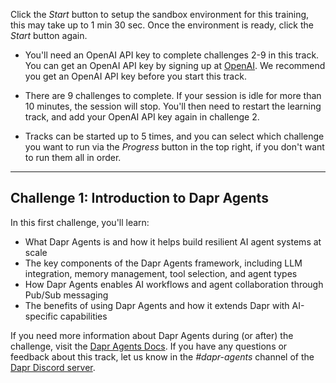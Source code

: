 Click the *Start* button to setup the sandbox environment for this training, this may take up to 1 min 30 sec. Once the environment is ready, click the *Start* button again.

- You'll need an OpenAI API key to complete challenges 2-9 in this track. You can get an OpenAI API key by signing up at [OpenAI](https://platform.openai.com/signup). We recommend you get an OpenAI API key before you start this track.

- There are 9 challenges to complete. If your session is idle for more than 10 minutes, the session will stop. You'll then need to restart the learning track, and add your OpenAI API key again in challenge 2.

- Tracks can be started up to 5 times, and you can select which challenge you want to run via the *Progress* button in the top right, if you don't want to run them all in order.

---

## Challenge 1: Introduction to Dapr Agents

In this first challenge, you'll learn:

- What Dapr Agents is and how it helps build resilient AI agent systems at scale
- The key components of the Dapr Agents framework, including LLM integration, memory management, tool selection, and agent types
- How Dapr Agents enables AI workflows and agent collaboration through Pub/Sub messaging
- The benefits of using Dapr Agents and how it extends Dapr with AI-specific capabilities

If you need more information about Dapr Agents during (or after) the challenge, visit the [Dapr Agents Docs](https://diagrid.ws/dapr-agents-docs). If you have any questions or feedback about this track, let us know in the *#dapr-agents* channel of the [Dapr Discord server](https://bit.ly/dapr-discord).